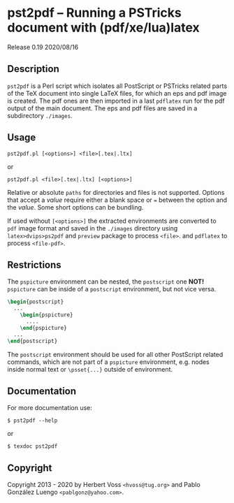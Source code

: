 # pst2pdf &ndash; Running a PSTricks document with (pdf/xe/lua)latex

Release 0.19 2020/08/16

## Description

`pst2pdf` is a Perl script which isolates all PostScript or
PSTricks related parts of the TeX document into single
LaTeX files, for which an eps and pdf image is created.
The pdf ones are then imported in a last `pdflatex` run
for the pdf output of the main document. The eps and
pdf files are saved in a subdirectory `./images`.

## Usage

```
pst2pdf.pl [<options>] <file>[.tex|.ltx]
```

or

```
pst2pdf.pl <file>[.tex|.ltx] [<options>]
```

Relative or absolute `paths` for directories and files is not supported. Options that accept a _value_ require either a blank
space or `=` between the option and the _value_. Some short options can be bundling.

If used without `[<options>]` the extracted environments are converted to `pdf` image format
and saved in the `./images` directory using `latex>dvips>ps2pdf` and `preview` package to process `<file>`.
and `pdflatex` to process `<file-pdf>`.

## Restrictions

The `pspicture` environment can be nested, the `postscript` one **NOT!**
`pspicture` can be inside of a `postscript` environment, but
not vice versa.

```latex
\begin{postscript}
  ...
    \begin{pspicture}
      ....
    \end{pspicture}
  ...
\end{postscript}
```

The `postscript` environment should be used for all other
PostScript related commands, which are not part of
a `pspicture` environment, e.g. nodes inside normal text or `\psset{...}` outside of environment.

## Documentation

For more documentation use:

```
$ pst2pdf --help
```

or

```
$ texdoc pst2pdf
```

## Copyright

Copyright 2013 - 2020 by Herbert Voss `<hvoss@tug.org>` and Pablo González Luengo `<pablgonz@yahoo.com>`.
